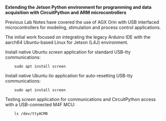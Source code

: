 **Extending the Jetson Python environment for programming and data acquisition with CircuitPython and ARM microcontrollers**

Previous Lab Notes have covered the use of AGX Orin with USB interfaced microcontrollers for modeling, stimulation and process control applications.

The initial work focused on integrating the legacy Arduino IDE with the aarch64 Ubuntu-based Linux for Jetson (L4J) environment.


Install native Ubuntu *screen* application for standard USB-tty communications:

		sudo apt install screen

Install native Ubuntu *tio* application for auto-resetting USB-tty communications:

		sudo apt install screen

Testing *screen* application for communications and CircuitPython access with a USB-connected M4F MCU:

		ls /dev/ttyACM0


